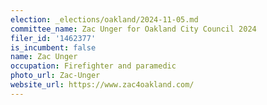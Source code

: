```yaml
---
election: _elections/oakland/2024-11-05.md
committee_name: Zac Unger for Oakland City Council 2024
filer_id: '1462377'
is_incumbent: false
name: Zac Unger
occupation: Firefighter and paramedic
photo_url: Zac-Unger
website_url: https://www.zac4oakland.com/
---
```

